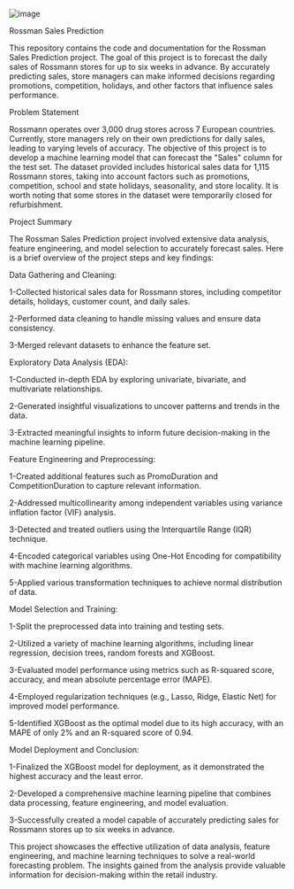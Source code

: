 ![image](https://github.com/Basavarajgulabal/Retail-sales-prediction/assets/121421909/911c0c0e-9ba9-4226-916e-84f7f3364c26)








Rossman Sales Prediction



This repository contains the code and documentation for the Rossman Sales Prediction project. The goal of this project is to forecast the daily sales of Rossmann stores for up to six weeks in advance. By accurately predicting sales, store managers can make informed decisions regarding promotions, competition, holidays, and other factors that influence sales performance.


Problem Statement


Rossmann operates over 3,000 drug stores across 7 European countries. Currently, store managers rely on their own predictions for daily sales, leading to varying levels of accuracy. The objective of this project is to develop a machine learning model that can forecast the "Sales" column for the test set. The dataset provided includes historical sales data for 1,115 Rossmann stores, taking into account factors such as promotions, competition, school and state holidays, seasonality, and store locality. It is worth noting that some stores in the dataset were temporarily closed for refurbishment.

Project Summary


The Rossman Sales Prediction project involved extensive data analysis, feature engineering, and model selection to accurately forecast sales. Here is a brief overview of the project steps and key findings:

Data Gathering and Cleaning:

1-Collected historical sales data for Rossmann stores, including competitor details, holidays, customer count, and daily sales.

2-Performed data cleaning to handle missing values and ensure data consistency.

3-Merged relevant datasets to enhance the feature set.



Exploratory Data Analysis (EDA):

1-Conducted in-depth EDA by exploring univariate, bivariate, and multivariate relationships.

2-Generated insightful visualizations to uncover patterns and trends in the data.

3-Extracted meaningful insights to inform future decision-making in the machine learning pipeline.



Feature Engineering and Preprocessing:

1-Created additional features such as PromoDuration and CompetitionDuration to capture relevant information.

2-Addressed multicollinearity among independent variables using variance inflation factor (VIF) analysis.

3-Detected and treated outliers using the Interquartile Range (IQR) technique.

4-Encoded categorical variables using One-Hot Encoding for compatibility with machine learning algorithms.

5-Applied various transformation techniques to achieve normal distribution of data.



Model Selection and Training:

1-Split the preprocessed data into training and testing sets.

2-Utilized a variety of machine learning algorithms, including linear regression, decision trees, random forests and XGBoost.

3-Evaluated model performance using metrics such as R-squared score, accuracy, and mean absolute percentage error (MAPE).

4-Employed regularization techniques (e.g., Lasso, Ridge, Elastic Net) for improved model performance.

5-Identified XGBoost as the optimal model due to its high accuracy, with an MAPE of only 2% and an R-squared score of 0.94.



Model Deployment and Conclusion:

1-Finalized the XGBoost model for deployment, as it demonstrated the highest accuracy and the least error.

2-Developed a comprehensive machine learning pipeline that combines data processing, feature engineering, and model evaluation.

3-Successfully created a model capable of accurately predicting sales for Rossmann stores up to six weeks in advance.

This project showcases the effective utilization of data analysis, feature engineering, and machine learning techniques to solve a real-world forecasting problem. The insights gained from the analysis provide valuable information for decision-making within the retail industry.


